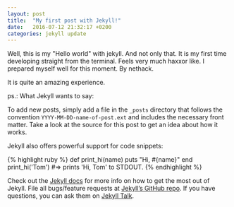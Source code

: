```yaml
---
layout: post
title:  "My first post with Jekyll!"
date:   2016-07-12 21:32:17 +0200
categories: jekyll update
---
```

Well, this is my "Hello world" with jekyll. 
And not only that. It is my first time developing straight from the terminal.
Feels very much haxxor like. I prepared myself well for this moment.
By nethack.

It is quite an amazing experience.

ps.:
What Jekyll wants to say:

To add new posts, simply add a file in the `_posts` directory that follows the convention `YYYY-MM-DD-name-of-post.ext` and includes the necessary front matter. Take a look at the source for this post to get an idea about how it works.

Jekyll also offers powerful support for code snippets:

{% highlight ruby %}
def print_hi(name)
  puts "Hi, #{name}"
end
print_hi('Tom')
#=> prints 'Hi, Tom' to STDOUT.
{% endhighlight %}

Check out the [Jekyll docs][jekyll-docs] for more info on how to get the most out of Jekyll. File all bugs/feature requests at [Jekyll’s GitHub repo][jekyll-gh]. If you have questions, you can ask them on [Jekyll Talk][jekyll-talk].

[jekyll-docs]: http://jekyllrb.com/docs/home
[jekyll-gh]:   https://github.com/jekyll/jekyll
[jekyll-talk]: https://talk.jekyllrb.com/
